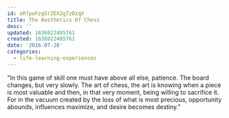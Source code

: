 ```yaml
---
id: eR7poFzq5rZEX2g7zOzqV
title: The Aesthetics Of Chess
desc: ''
updated: 1636922485761
created: 1636922485761
date: '2016-07-28'
categories:
  - life-learning-experiences
---
```


​"In this game of skill one must have above all else, patience. The board changes, but very slowly. The art of chess, the art is knowing when a piece is most valuable and then, in that very moment, being willing to sacrifice it. For in the vacuum created by the loss of what is most precious, opportunity abounds, influences maximize, and desire becomes destiny."
